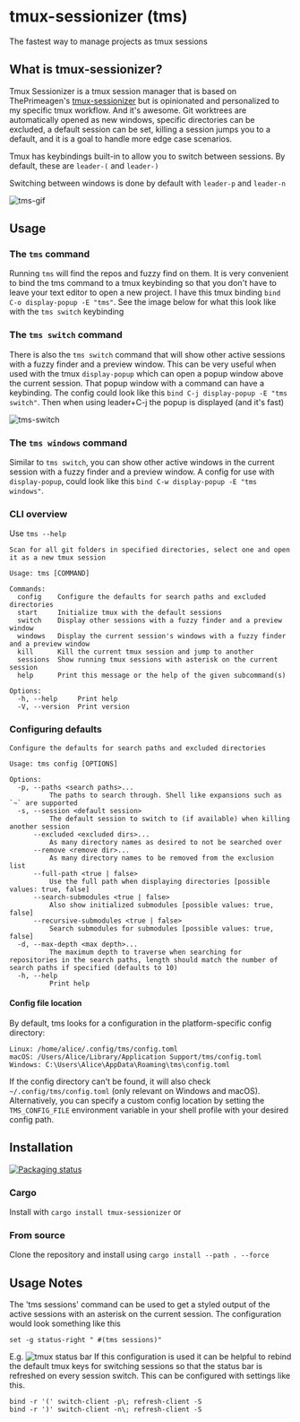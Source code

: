 # tmux-sessionizer (tms)

The fastest way to manage projects as tmux sessions

## What is tmux-sessionizer?

Tmux Sessionizer is a tmux session manager that is based on ThePrimeagen's
[tmux-sessionizer](https://github.com/ThePrimeagen/.dotfiles/blob/master/bin/.local/scripts/tmux-sessionizer)
but is opinionated and personalized to my specific tmux workflow. And it's awesome. Git worktrees
are automatically opened as new windows, specific directories can be excluded, a default session can
be set, killing a session jumps you to a default, and it is a goal to handle more edge case
scenarios.

Tmux has keybindings built-in to allow you to switch between sessions. By default, these are
`leader-(` and `leader-)`

Switching between windows is done by default with `leader-p` and `leader-n`

![tms-gif](images/tms-v0_1_1.gif)

## Usage

### The `tms` command

Running `tms` will find the repos and fuzzy find on them. It is very convenient to bind the tms
command to a tmux keybinding so that you don't have to leave your text editor to open a new project.
I have this tmux binding `bind C-o display-popup -E "tms"`. See the image below for what this look
like with the `tms switch` keybinding

### The `tms switch` command

There is also the `tms switch` command that will show other active sessions with a fuzzy finder and
a preview window. This can be very useful when used with the tmux `display-popup` which can open a
popup window above the current session. That popup window with a command can have a keybinding. The
config could look like this `bind C-j display-popup -E "tms switch"`. Then when using leader+C-j the
popup is displayed (and it's fast)

![tms-switch](images/tms_switch-v2_1.png)

### The `tms windows` command

Similar to `tms switch`, you can show other active windows in the current session with a fuzzy
finder and a preview window. A config for use with `display-popup`, could look like this 
`bind C-w display-popup -E "tms windows"`.

### CLI overview

Use `tms --help`

```
Scan for all git folders in specified directories, select one and open it as a new tmux session

Usage: tms [COMMAND]

Commands:
  config    Configure the defaults for search paths and excluded directories
  start     Initialize tmux with the default sessions
  switch    Display other sessions with a fuzzy finder and a preview window
  windows   Display the current session's windows with a fuzzy finder and a preview window
  kill      Kill the current tmux session and jump to another
  sessions  Show running tmux sessions with asterisk on the current session
  help      Print this message or the help of the given subcommand(s)

Options:
  -h, --help     Print help
  -V, --version  Print version
```

### Configuring defaults

```
Configure the defaults for search paths and excluded directories

Usage: tms config [OPTIONS]

Options:
  -p, --paths <search paths>...
          The paths to search through. Shell like expansions such as `~` are supported
  -s, --session <default session>
          The default session to switch to (if available) when killing another session
      --excluded <excluded dirs>...
          As many directory names as desired to not be searched over
      --remove <remove dir>...
          As many directory names to be removed from the exclusion list
      --full-path <true | false>
          Use the full path when displaying directories [possible values: true, false]
      --search-submodules <true | false>
          Also show initialized submodules [possible values: true, false]
      --recursive-submodules <true | false>
          Search submodules for submodules [possible values: true, false]
  -d, --max-depth <max depth>...
          The maximum depth to traverse when searching for repositories in the search paths, length should match the number of search paths if specified (defaults to 10)
  -h, --help
          Print help

```
#### Config file location

By default, tms looks for a configuration in the platform-specific config directory:
```
Linux: /home/alice/.config/tms/config.toml
macOS: /Users/Alice/Library/Application Support/tms/config.toml
Windows: C:\Users\Alice\AppData\Roaming\tms\config.toml
```
If the config directory can't be found, it will also check `~/.config/tms/config.toml` (only relevant on Windows and macOS). Alternatively, you can specify a custom config location by setting the `TMS_CONFIG_FILE` environment variable in your shell profile with your desired config path.

## Installation

[![Packaging status](https://repology.org/badge/vertical-allrepos/tmux-sessionizer.svg)](https://repology.org/project/tmux-sessionizer/versions)

### Cargo

Install with `cargo install tmux-sessionizer` or

### From source

Clone the repository and install using `cargo install --path . --force`

## Usage Notes

The 'tms sessions' command can be used to get a styled output of the active sessions with an
asterisk on the current session. The configuration would look something like this

```
set -g status-right " #(tms sessions)"
```

E.g. ![tmux status bar](images/tmux-status-bar.png) If this configuration is used it can be helpful
to rebind the default tmux keys for switching sessions so that the status bar is refreshed on every
session switch. This can be configured with settings like this.

```
bind -r '(' switch-client -p\; refresh-client -S
bind -r ')' switch-client -n\; refresh-client -S
```
